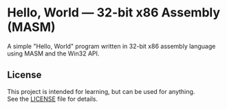 # Hello, World — 32-bit x86 Assembly (MASM)

A simple "Hello, World" program written in 32-bit x86 assembly language using MASM and the Win32 API.

## License

This project is intended for learning, but can be used for anything.  
See the [LICENSE](LICENSE) file for details.
